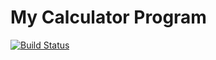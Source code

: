 # My Calculator Program
[![Build Status](https://app.travis-ci.com/manankumbhani/calculator.svg?branch=main)](https://app.travis-ci.com/manankumbhani/calculator)